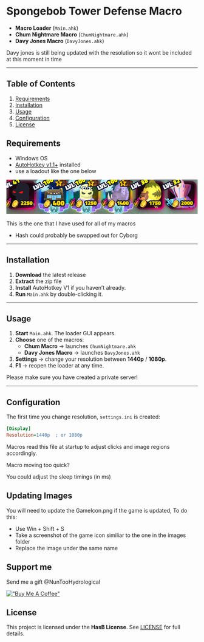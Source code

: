 # Spongebob Tower Defense Macro

* **Macro Loader** (`Main.ahk`)
* **Chum Nightmare Macro** (`ChumNightmare.ahk`)
* **Davy Jones Macro** (`DavyJones.ahk`)

Davy jones is still being updated with the resolution so it wont be included at this moment in time

---

## Table of Contents

1. [Requirements](#requirements)
2. [Installation](#installation)
3. [Usage](#usage)
4. [Configuration](#configuration)
5. [License](#license)

## Requirements

* Windows OS
* [AutoHotkey v1.1+](https://www.autohotkey.com/) installed
* use a loadout like the one below

![Loadout](assets/Loadout.png)
 
This is the one that I have used for all of my macros
* Hash could probably be swapped out for Cyborg

---

## Installation

1. **Download** the latest release
2. **Extract** the zip file
3. **Install** AutoHotkey V1 if you haven’t already.
4. **Run** `Main.ahk` by double-clicking it.

---

## Usage

1. **Start** `Main.ahk`. The loader GUI appears.  
2. **Choose** one of the macros:
   - **Chum Macro** → launches `ChumNightmare.ahk`  
   - **Davy Jones Macro** → launches `DavyJones.ahk`  
3. **Settings** → change your resolution between **1440p** / **1080p**.  
4. **F1** → reopen the loader at any time.

Please make sure you have created a private server!

---

## Configuration

The first time you change resolution, `settings.ini` is created:

```ini
[Display]
Resolution=1440p  ; or 1080p
```

Macros read this file at startup to adjust clicks and image regions accordingly.

Macro moving too quick?
  
You could adjust the sleep timings (in ms)

## Updating Images
You will need to update the GameIcon.png if the game is updated, To do this:
* Use Win + Shift + S
* Take a screenshot of the game icon similiar to the one in the images folder
* Replace the image under the same name

## Support me

Send me a gift @NunTooHydrological

[!["Buy Me A Coffee"](https://www.buymeacoffee.com/assets/img/custom_images/orange_img.png)](https://buymeacoffee.com/hasb)

## License

This project is licensed under the **HasB License**. See [LICENSE](LICENSE) for full details.
